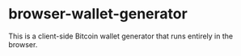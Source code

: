 # browser-wallet-generator
This is a client-side Bitcoin wallet generator that runs entirely in the browser.
